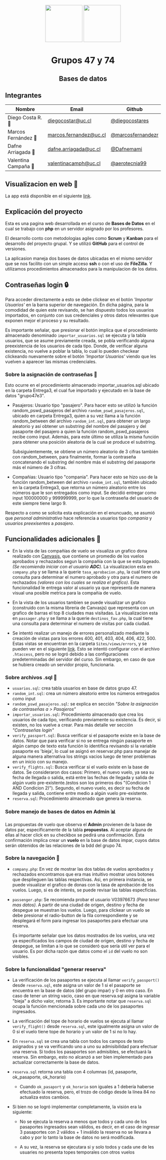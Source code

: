 <p align="center">
  <img src="https://upload.wikimedia.org/wikipedia/commons/thumb/8/84/Escudo_de_la_Pontificia_Universidad_Cat%C3%B3lica_de_Chile.svg/1200px-Escudo_de_la_Pontificia_Universidad_Cat%C3%B3lica_de_Chile.svg.png" width="120px">
  <img src="https://github.com/Dafnemami/BDDProyecto_g47/blob/main/Sites/assets/logo2.png?raw=true" height="120px">
    <h1 align="center">Grupos 47 y 74</h1>
    <h2 align="center">Bases de datos</h2>
</p>

## Integrantes

| Nombre                     | Email                  | Github                                                   |
| -------------------------- | ---------------------- | -------------------------------------------------------- |
| Diego Costa R. :100:       | diegocostar@uc.cl      | [@diegocostares](https://github.com/diegocostares)       |
| Marcos Fernández :monkey:  | marcos.fernandez@uc.cl | [@marcosfernandezr](https://github.com/marcosfernandezr) |
| Dafne Arriagada :red_car:  | dafne.arriagada@uc.cl  | [@Dafnemami](https://github.com/Dafnemami)               |
| Valentina Campaña :cactus: | valentinacamph@uc.cl   | [@aerotecnia99 ](https://github.com/aerotecnia99)        |

## Visualizacion en web :eyes:

La app está disponible en el siguiente [link](https://codd.ing.puc.cl/~grupo47).

## Explicación del proyecto

Esta es una pagina web desarrollada en el curso de **Bases de Datos** en el cual se trabajo con **php** en un servidor asignado por los profesores.

El desarrollo conto con metodologias agiles como **Scrum** y **Kanban** para el desarrollo del proyecto grupal. Y se utilizó **GitHub** para el control de versiones.

La aplicasion maneja dos bases de datos ubicadas en el mismo servidor que se nos facilito con un simple acceso **ssh** o con el uso de **FileZilla**. Y utilizamos procedimientos almacenados para la manipulacion de los datos.


## Contraseñas login :lock:

Para acceder directamente a esto se debe clickear en el botón _'Importar Usuarios'_ en la barra superior de navegación. En dicha página, para la comodidad de quien este revisando, se han dispuesto todos los usuarios importados, en conjunto con sus credenciales y otros datos relevantes que exponen mejor el proceso y su resultado.

Es importante señalar, que presionar el botón implica que el procedimiento almacenado denominado `importar_usuarios.sql` se ejecuta y la tabla usuarios, que se asume previamente creada, se pobla verificando alguna preexistencia de los usuarios de cada tipo. Donde, de verificar alguna existencia, no vuelve a poblar la tabla, lo cual lo pueden checkear clickeando nuevamente sobre el botón _'Importar Usuarios'_ viendo que les vuelven a aparecer las mismas credenciales.

### Sobre la asignación de contraseñas :key:

Esto ocurre en el procedimiento almacenado importar_usuarios.sql ubicado en la carpeta Entrega3, el cual fue importado y ejecutado en la base de datos "grupo47e3".

- Pasajeros: Usuario tipo "pasajero". Para hacer esto se utilizó la función random_pswd_pasajeros del archivo `random_pswd_pasajeros.sql`, ubicado en carpeta Entrega3, quien a su vez llama a la función random_between del archivo `random_int.sql`, para obtener un largo aleatorio y así obtener un substring del nombre del pasajero y del pasaporte del pasajero a quien la función random_pswd_pasajeros recibe como input. Además, para este último se utiliza la misma función para obtener una posición aleatoria de la cual se produce el substring.

  Subsiguientemente, se obtiene un número aleatorio de 3 cifras también con random_between, para finalmente, formar la contraseña concatenando el substring del nombre más el substring del pasaporte más el número de 3 cifras.

- Compañias: Usuario tipo "compania". Para hacer esto se hizo uso de la función random_between del archivo `random_int.sql`, también ubicado en la carpeta Entrega3, que retorna un número aleatorio entre los números que le son entregados como input. Se decidió entregar como input 100000000 y 999999999, por lo que la contraseña del usuario de este siempre tiene largo 9.

Respecto a como se solicita esta explicación en el enuncuado, se asumió que _personal administrativo_ hace referencia a usuarios tipo _compania_ y _usuarios preexisentes_ a _pasajero_.

<vieja sapa jjj :two_men_holding_hands:>

## Funcionalidades adicionales :love_letter:

- En la vista de las compañías de vuelo se visualiza un grafico dona realizado con [Canvasjs](https://canvasjs.com/php-charts/), que contiene un promedio de los vuelos aprobados y rechazados segun la compañía con la que se esta logeado. _(Se recomienda iniciar con el usuario **ADC**)._ La visualizacion esta en `company.php` y se llama a la querie `tasa_aprobacion.php`, la cual tiene una consulta para determinar el numero aprobado y otra para el numero de rechazados _(valores con los cuales se realiza el grafico)_. Esta funcionalidad le entrega valor al usuario ya que representa de manera visual una posible metrica para la compañia de vuelo.

- En la vista de los usuarios tambien se puede visualizar un grafico (construido con la misma libreria de Canvasjs) que representa con un grafico de barras el top 8 ciudades mas visitadas. La visualizacion esta en `passager.php` y se llama a la querie `destinos_fav.php`, la cual tiene una consulta para determinar el numero de visitas por cada ciudad.

- Se intentó realizar un manejo de errores personalizado mediante la creación de vistas para los errores 400, 401, 403, 404, 406, 422, 500. Estas vistas se encuentran en la carpeta `Sites/views/errors`, y se pueden ver en el siguiente [link](https://codd.ing.puc.cl/~grupo47/Sites/views/errors/bad_request.php). Esto se intentó configurar con el archivo `.htaccess`, pero no se logró debido a las configuraciones predeterminadas del servidor del curso. Sin embargo, en caso de que se hubiera creado un servidor propio, funcionaria.

### Sobre archivos .sql :file_folder:

- `usuarios.sql`: crea tabla usuarios en base de datos grupo 47.
- `random_int.sql`: crea un número aleatorio entre los números entregados como input
- `random_pswd_pasajeros.sql`: se explica en sección _"Sobre la asignación de contraseñas a > Pasajeros"_
- `importar_usuarios.sql`: Procedimiento almacenado que crea los usuarios de cada tipo, verificando previamente su existencia. Es decir, si existen, no los vuelve a crear. Para más detalle ver sección _"Contraseñas login"_
- `verify_passport.sql`: Busca verificar si el pasaporte existe en la base de datos. Notar que para verificar si no se entrega ningún pasaporte en algún campo de texto esta función lo identifica revisando si la variable pasaporte es 'bieja', lo cual se asignó en reservar.php para manejar de alguna manera alternativa los strings vacios luego de tener problemas en un inicio con su manejo.
- `verify_flights.sql`: Busca verificar si el vuelo existe en la base de datos. Se consideraron dos casos: Primero, el nuevo vuelo, ya sea su fecha de llegada o salida, está entre las fechas de llegada y salida de algún vuelo pre-existente.(estos son los primeros dos "(Condicion 1 AND Condicion 2)"). Segundo, el nuevo vuelo, es decir su fecha de llegada y salida, contiene entre medio a algún vuelo pre-existente.
- `reserva.sql`: Procedimiento almacenado que genera la reserva.


### Sobre manejo de bases de datos en Admin :bar_chart:

Las propuestas de vuelo que observa el **Admin** provienen de la base de datos par, específicamente de la tabla **propuestas**. Al aceptar alguna de ellas al hacer click en su checkbox se pedirá una confirmación. Esta confirmación implica crear un **vuelo** en la base de datos impar, cuyos datos serán obtenidos de las relaciones de la bdd del grupo 74.

### Sobre la navegación :pushpin:

- `company.php`: En vez de mostrar las dos tablas de vuelos aprobados y rechazados encontramos que era mas intuitivo mostrar unos botones que desplieguen las tablas respectivas. Asi, en primera instancia, se puede visualizar el grafico de donas con la tasa de aprobación de los vuelos. Luego, si es de interés, se puede revisar las tablas especficias.

- `passenger.php`: Se recomienda probar el usuario V03976673 _(Para tener mas datos)_. A partir de una ciudad de origen, destino y fecha de despegue se muestran los vuelos. Luego, para clickear un vuelo se debe presionar el radio-button de la fila correspondiente y se desplegará el form para ingresar los pasaportes para efectuar una reserva.

  Es importante señalar que los datos mostrados de los vuelos, una vez ya especificados los campos de ciudad de origen, destino y fecha de despegue, se limitan a lo que se consideró que sería útil ver para el usuario. Es por dicha razón que datos como el `id` del vuelo no son visibles.

### Sobre la funcionalidad "generar reserva"

- La verificación de los pasaportes se ejecuta al llamar `verify_passport()` desde `reserva.sql`, este asigna un valor de 1 si el pasaporte se encuentra en la base de datos (del grupo impar) y 0 en otro caso. En caso de tener un string vacio, caso en que reserva.sql asigna la variable "bieja" a dicho valor, retorna 3. Es importante notar que `reserva.sql` ocupa la función mencionada sobre cada uno de los pasaportes ingresados.

- La verificación del tope de horario de vuelos se ejecuta al llamar `verify_flight()` desde `reserva.sql`, este igualmente asigna un valor de 0 si el vuelo tiene tope de horario y un valor de 1 si no lo hay.

- En `reserva.sql` se crea una tabla con todos los campos de texto asignados y se va verificando uno a uno su admisibilidad para efectuar una reserva. Si todos los pasaportes son admisibles, se efectuará la reserva. Sin embargo, esto no alcanzó a ser bien implementado para actualizar correctamente la base de datos. 

- `reserva.sql` retorna una tabla con 4 columnas (id, pasaporte, ok_pasaporte, ok_horario) 
  - Cuando `ok_pasaport` y `ok_horario` son iguales a 1 debería haberse efectuado la reserva, pero, el trozo de código desde la línea 84 no actualiza estos cambios.  

- Si bien no se logró implementar completamente, la visión era la siguiente:
    - No se ejecuta la reserva a menos que todos y cada uno de los pasaportes ingresados sean válidos, es decir, en el caso de ingresar 3 pasaportes con 2 válidos + 1 inválido la reserva no se llevara a cabo y por lo tanto la base de datos no será modificada.

    - A su vez, la reserva se ejecutara si y solo todos y cada une de les usuaries no presenta topes temporales con otros vuelos
